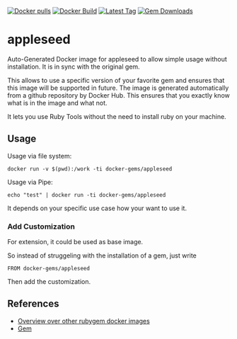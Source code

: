 [![Docker pulls](https://img.shields.io/docker/pulls/rubygem/appleseed.svg)](https://hub.docker.com/r/rubygem/appleseed/)
[![Docker Build](https://img.shields.io/docker/automated/rubygem/appleseed.svg)](https://hub.docker.com/r/rubygem/appleseed/)
[![Latest Tag](https://img.shields.io/github/tag/docker-rubygem/appleseed.svg)](https://hub.docker.com/r/rubygem/appleseed/)
[![Gem Downloads](https://img.shields.io/gem/dt/appleseed.svg)](https://rubygems.org/gems/appleseed/)
# appleseed

Auto-Generated Docker image for appleseed to allow simple usage without installation.
It is in sync with the original gem.

This allows to use a specific version of your favorite gem and ensures that this image will be supported in future.
The image is generated automatically from a github repository by Docker Hub.
This ensures that you exactly know what is in the image and what not.

It lets you use Ruby Tools without the need to install ruby on your machine.

## Usage

Usage via file system:

`docker run -v $(pwd):/work -ti docker-gems/appleseed`

Usage via Pipe:

`echo "test" | docker run -ti docker-gems/appleseed`

It depends on your specific use case how your want to use it.

### Add Customization

For extension, it could be used as base image.

So instead of struggeling with the installation of a gem, just write

`FROM docker-gems/appleseed`

Then add the customization.

## References

 - [Overview over other rubygem docker images](https://github.com/thinkbot/docker-rubygem)
 - [Gem](https://rubygems.org/gems/appleseed/)

